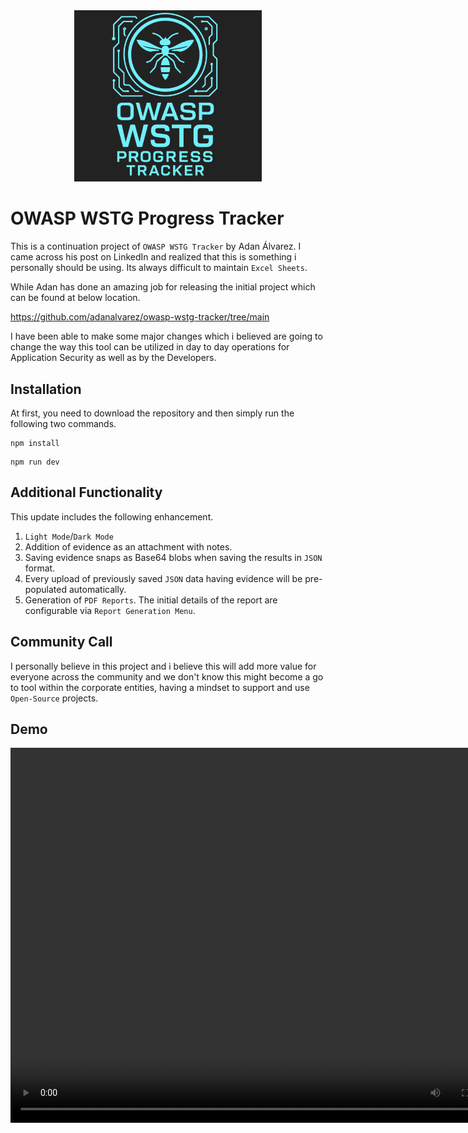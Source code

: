 <center><img src='public/logo1.png' width=300></center>

# OWASP WSTG Progress Tracker

This is a continuation project of `OWASP WSTG Tracker` by Adan Álvarez. I came across his post on LinkedIn and realized that this is something i personally should be using. Its always difficult to maintain `Excel Sheets`. 

While Adan has done an amazing job for releasing the initial project which can be found at below location. 

https://github.com/adanalvarez/owasp-wstg-tracker/tree/main

I have been able to make some major changes which i believed are going to change the way this tool can be utilized in day to day operations for Application Security as well as by the Developers. 

## Installation

At first, you need to download the repository and then simply run the following two commands. 

```
npm install
```
```
npm run dev
```

## Additional Functionality

This update includes the following enhancement. 

1. `Light Mode`/`Dark Mode` 
2. Addition of evidence as an attachment with notes. 
3. Saving evidence snaps as Base64 blobs when saving the results in `JSON` format. 
4. Every upload of previously saved `JSON` data having evidence will be pre-populated automatically. 
5. Generation of `PDF Reports`. The initial details of the report are configurable via `Report Generation Menu`.


## Community Call

I personally believe in this project and i believe this will add more value for everyone across the community and we don't know this might become a go to tool within the corporate entities, having a mindset to support and use `Open-Source` projects. 

## Demo 

<video width="800" height="600" controls>
  <source src="https://youtu.be/fd55mXat5NU" type="video/mp4">
</video>